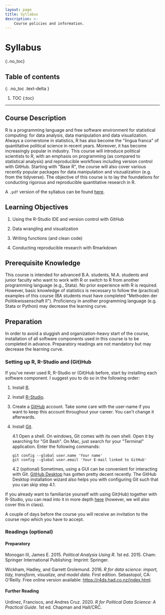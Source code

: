```yaml
---
layout: page
title: Syllabus
description: >-
    Course policies and information.
---
```


# Syllabus
{:.no_toc}

## Table of contents
{: .no_toc .text-delta }

1. TOC
{:toc}

---

## Course Description

R is a programming language and free software environment for statistical computing: for data analysis, data manipulation and data visualization. Always a cornerstone in statistics, R has also become the "lingua franca" of quantitative political science in recent years. Moreover, it has become increasingly popular in industry. This course will introduce political scientists to R, with an emphasis on programming (as compared to statistical analysis) and reproducible workflows including version control with GitHub. Starting with "Base R", the course will also cover various recently popular packages for data manipulation and viszualization (e.g. from the tidyverse). The objective of this course is to lay the foundations for conducting rigorous and reproducible quantitative research in R.

A `.pdf` version of the syllabus can be found [here](https://raw.githubusercontent.com/m-freitag/Syllabus_R2021/main/Syllabus_Introduction-to-Programming-with-R.pdf).

## Learning Objectives

1.  Using the R-Studio IDE and version control with GitHub

2.  Data wrangling and visualization

3.  Writing functions (and clean code)

4.  Conducting reproducible research with Rmarkdown

## Prerequisite Knowledge

This course is intended for advanced B.A. students, M.A. students and junior faculty who want to work with R or switch to R from another programming language (e.g., Stata). No prior experience with R is required. However, basic knowledge of statistics is necessary to follow the (practical) examples of this course (BA students must have completed "Methoden der Politikwissenschaft II"). Proficiency in another programming language (e.g. Stata or Python) may decrease the learning curve.

## Preparation

In order to avoid a sluggish and organization-heavy start of the course, installation of all software components used in this course is to be completed in advance. Preparatory readings are not mandatory but may decrease the learning curve.

### Setting up R, R-Studio and (Git)Hub

If you've never used R, R-Studio or (Git)Hub before, start by installing each software component. I suggest you to do so in the following order:

1.  Install [R](https://www.r-project.org/).

2.  Install [R-Studio](https://www.rstudio.com/products/rstudio/download/#download).

3.  Create a [GitHub](https://github.com/) account. Take some care with the user-name if you want to keep this account throughout your career. You can't change it afterwards.

4.  Install [Git](https://git-scm.com/downloads).

    4.1 Open a shell. On windows, Git comes with its own shell. Open it by searching for "Git Bash". On Mac, just search for your "Terminal" application. Enter the following commands:

    ```
    git config --global user.name 'Your name'
    git config --global user.email 'Your E-mail linked to GitHub'

    ```

    4.2 (optional) Sometimes, using a GUI can be convenient for interacting with Git. [GitHub Desktop](https://desktop.github.com/) has gotten pretty decent recently. The GitHub Desktop installation wizard also helps you with configuring Git such that you can skip step 4.1.

If you already want to familiarize yourself with using Git(Hub) together with R-Studio, you can read into it in more depth [here](https://happygitwithr.com/) (however, we will also cover this in class).

A couple of days before the course you will receive an invitation to the course repo which you have to accept.

### Readings (optional)

#### Preparatory

Monogan III, James E. 2015. *Political Analysis Using R*. 1st ed. 2015. Cham: Springer International Publishing: Imprint: Springer.

Wickham, Hadley, and Garrett Grolemund. 2016. *R for data science: import, tidy, transform, visualize, and model data*. First edition. Sebastopol, CA: O'Reilly. Free online version available: <https://r4ds.had.co.nz/index.html>.

#### Further Reading

Urdinez, Francisco, and Andres Cruz. 2020. *R for Political Data Science: A Practical Guide*. 1st ed. Chapman and Hall/CRC.
